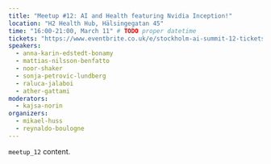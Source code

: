 ```yaml
---
title: "Meetup #12: AI and Health featuring Nvidia Inception!"
location: "H2 Health Hub, Hälsingegatan 45"
time: "16:00-21:00, March 11" # TODO proper datetime
tickets: "https://www.eventbrite.co.uk/e/stockholm-ai-summit-12-tickets-57725534628"
speakers:
  - anna-karin-edstedt-bonamy
  - mattias-nilsson-benfatto
  - noor-shaker
  - sonja-petrovic-lundberg
  - raluca-jalaboi
  - ather-gattami
moderators:
  - kajsa-norin
organizers:
  - mikael-huss
  - reynaldo-boulogne
---
```

`meetup_12` content.
